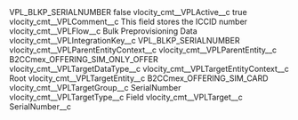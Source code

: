 <?xml version="1.0" encoding="UTF-8"?>
<CustomMetadata xmlns="http://soap.sforce.com/2006/04/metadata" xmlns:xsi="http://www.w3.org/2001/XMLSchema-instance" xmlns:xsd="http://www.w3.org/2001/XMLSchema">
    <label>VPL_BLKP_SERIALNUMBER</label>
    <protected>false</protected>
    <values>
        <field>vlocity_cmt__VPLActive__c</field>
        <value xsi:type="xsd:boolean">true</value>
    </values>
    <values>
        <field>vlocity_cmt__VPLComment__c</field>
        <value xsi:type="xsd:string">This field stores the ICCID number</value>
    </values>
    <values>
        <field>vlocity_cmt__VPLFlow__c</field>
        <value xsi:type="xsd:string">Bulk Preprovisioning Data</value>
    </values>
    <values>
        <field>vlocity_cmt__VPLIntegrationKey__c</field>
        <value xsi:type="xsd:string">VPL_BLKP_SERIALNUMBER</value>
    </values>
    <values>
        <field>vlocity_cmt__VPLParentEntityContext__c</field>
        <value xsi:nil="true"/>
    </values>
    <values>
        <field>vlocity_cmt__VPLParentEntity__c</field>
        <value xsi:type="xsd:string">B2CCmex_OFFERING_SIM_ONLY_OFFER</value>
    </values>
    <values>
        <field>vlocity_cmt__VPLTargetDataType__c</field>
        <value xsi:nil="true"/>
    </values>
    <values>
        <field>vlocity_cmt__VPLTargetEntityContext__c</field>
        <value xsi:type="xsd:string">Root</value>
    </values>
    <values>
        <field>vlocity_cmt__VPLTargetEntity__c</field>
        <value xsi:type="xsd:string">B2CCmex_OFFERING_SIM_CARD</value>
    </values>
    <values>
        <field>vlocity_cmt__VPLTargetGroup__c</field>
        <value xsi:type="xsd:string">SerialNumber</value>
    </values>
    <values>
        <field>vlocity_cmt__VPLTargetType__c</field>
        <value xsi:type="xsd:string">Field</value>
    </values>
    <values>
        <field>vlocity_cmt__VPLTarget__c</field>
        <value xsi:type="xsd:string">SerialNumber__c</value>
    </values>
</CustomMetadata>
